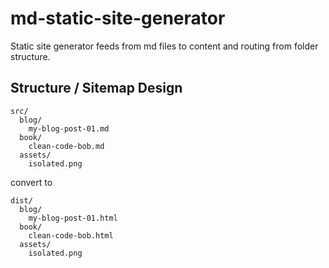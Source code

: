 # md-static-site-generator
Static site generator feeds from md files to content and routing from folder structure.

## Structure / Sitemap Design

```
src/
  blog/
    my-blog-post-01.md
  book/
    clean-code-bob.md
  assets/
    isolated.png
```

convert to

```
dist/
  blog/
    my-blog-post-01.html
  book/
    clean-code-bob.html
  assets/
    isolated.png

```
